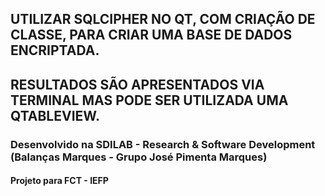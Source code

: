 ## UTILIZAR SQLCIPHER NO QT, COM CRIAÇÃO DE CLASSE, PARA CRIAR UMA BASE DE DADOS ENCRIPTADA.
## RESULTADOS SÃO APRESENTADOS VIA TERMINAL MAS PODE SER UTILIZADA UMA QTABLEVIEW.

### Desenvolvido na SDILAB - Research & Software Development (Balanças Marques - Grupo José Pimenta Marques)
#### Projeto para FCT - IEFP
